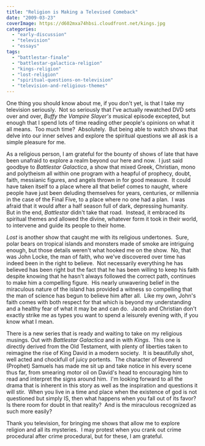 ```yaml
---
title: "Religion is Making a Televised Comeback"
date: "2009-03-23"
coverImage: https://d602mxa74hbsi.cloudfront.net/kings.jpg
categories:
  - "early-discussion"
  - "television"
  - "essays"
tags:
  - "battlestar-finale"
  - "battlestar-galactica-religion"
  - "kings-religion"
  - "lost-religion"
  - "spiritual-questions-on-television"
  - "television-and-religious-themes"
---
```


One thing you should know about me, if you don't yet, is that I take my television seriously.  Not so seriously that I've actually rewatched DVD sets over and over, _Buffy the Vampire Slayer's_ musical episode excepted, but enough that I spend lots of time reading other people's opinions on what it all means.  Too much time?  Absolutely.  But being able to watch shows that delve into our inner selves and explore the spiritual questions we all ask is a simple pleasure for me.

<!--more-->

As a religious person, I am grateful for the bounty of shows of late that have been unafraid to explore a realm beyond our here and now.  I just said goodbye to _Battlestar Galactica_, a show that mixed Greek, Christian, mono and polytheism all within one program with a heapful of prophecy, doubt, faith, messianic figures, and angels thrown in for good measure.  It could have taken itself to a place where all that belief comes to naught, where people have just been deluding themselves for years, centuries, or millennia in the case of the Final Five, to a place where no one had a plan.  I was afraid that it would after a half season full of dark, depressing humanity.  But in the end, _Battlestar_ didn't take that road.  Instead, it embraced its spiritual themes and allowed the divine, whatever form it took in their world, to intervene and guide its people to their home.

_Lost_ is another show that caught me with its religious undertones.  Sure, polar bears on tropical islands and monsters made of smoke are intriguing enough, but those details weren't what hooked me on the show.  No, that was John Locke, the man of faith, who we've discovered over time has indeed been in the right to believe.  Not necessarily everything he has believed has been right but the fact that he has been willing to keep his faith despite knowing that he hasn't always followed the correct path, continues to make him a compelling figure.  His nearly unwavering belief in the miraculous nature of the island has provided a witness so compelling that the man of science has begun to believe him after all.  Like my own, John's faith comes with both respect for that which is beyond my understanding and a healthy fear of what it may be and can do.  Jacob and Christian don't exactly strike me as types you want to spend a leisurely evening with, if you know what I mean.

There is a new series that is ready and waiting to take on my religious musings. Out with _Battlestar Galactica_ and in with _Kings_.  This one is directly derived from the Old Testament, with plenty of liberties taken to reimagine the rise of King David in a modern society.  It is beautifully shot, well acted and chockfull of juicy portents.  The character of Reverend (Prophet) Samuels has made me sit up and take notice in his every scene thus far, from smearing motor oil on David's head to encouraging him to read and interpret the signs around him.  I'm looking forward to all the drama that is inherent in this story as well as the inspiration and questions it will stir.  When you live in a time and place when the existence of god is not questioned but simply IS, then what happens when you fall out of its favor?  Is there room for doubt in that reality?  And is the miraculous recognized as such more easily?

Thank you television, for bringing me shows that allow me to explore religion and all its mysteries.  I may protest when you crank out crime procedural after crime procedural, but for these, I am grateful.
